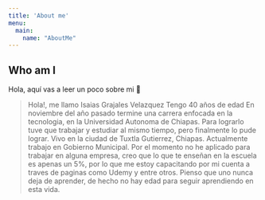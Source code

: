 ```yaml
---
title: 'About me'
menu:
  main:
    name: "AboutMe"
---
```


## Who am I

Hola, aquí vas a leer un poco sobre mi 🤩

> Hola!, me llamo Isaias Grajales Velazquez
> Tengo 40 años de edad
> En noviembre del año pasado termine una carrera enfocada en la tecnologia, en la Universidad Autonoma de Chiapas. Para lograrlo tuve que trabajar y estudiar al mismo tiempo, pero finalmente lo pude lograr.
> Vivo en la ciudad de Tuxtla Gutierrez, Chiapas.
> Actualmente trabajo en Gobierno Municipal.
> Por el momento no he aplicado para trabajar en alguna empresa, creo que lo que te enseñan en la escuela es apenas un 5%, por lo que me estoy capacitando por mi cuenta a traves de paginas como Udemy y entre otros.
> Pienso que uno nunca deja de aprender, de hecho no hay edad para seguir aprendiendo en esta vida.
